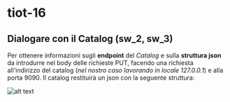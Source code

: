 # tiot-16

## Dialogare con il Catalog (sw_2, sw_3)

Per ottenere informazioni sugli **endpoint** del _Catalog_ e sulla **struttura json** da introdurre nel body delle richieste PUT, facendo una richiesta all'indirizzo del catalog (_nel nostro caso lavorando in locale 127.0.0.1_) e alla porta 9090. Il catalog restituirà un json con la seguente struttura:

![alt text](https://github.com/corvaglia-alessio/tiot-16/tree/master/img/schema_richiesta_home.png "Schema UML")
